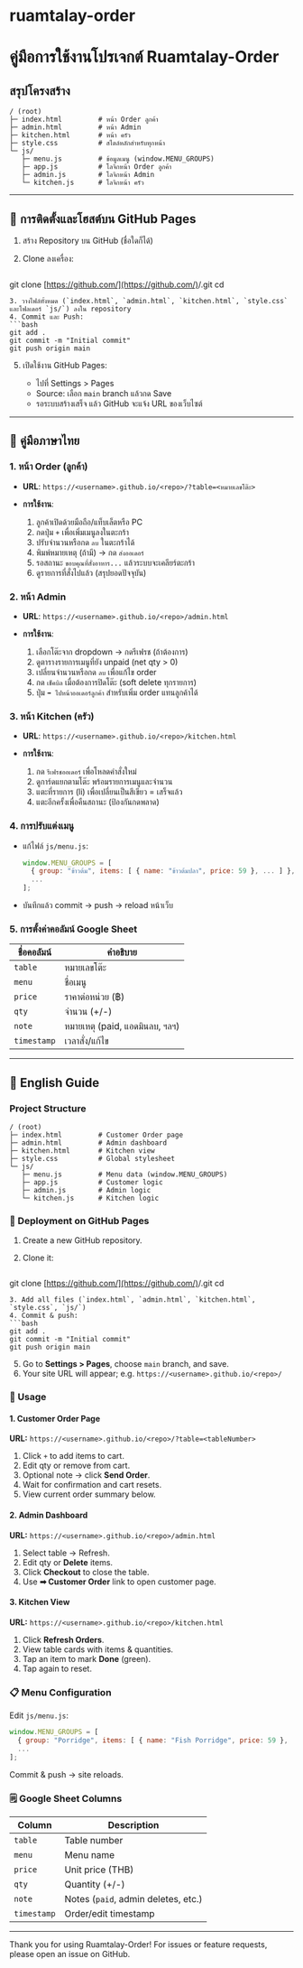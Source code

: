 # ruamtalay-order

# คู่มือการใช้งานโปรเจกต์ Ruamtalay-Order

## สรุปโครงสร้าง

```
/ (root)
├─ index.html         # หน้า Order ลูกค้า
├─ admin.html         # หน้า Admin
├─ kitchen.html       # หน้า ครัว
├─ style.css          # สไตล์หลักสำหรับทุกหน้า
└─ js/
   ├─ menu.js         # ข้อมูลเมนู (window.MENU_GROUPS)
   ├─ app.js          # โลจิกหน้า Order ลูกค้า
   ├─ admin.js        # โลจิกหน้า Admin
   └─ kitchen.js      # โลจิกหน้า ครัว
```

---

## 🚀 การติดตั้งและโฮสต์บน GitHub Pages

1. สร้าง Repository บน GitHub (ชื่อใดก็ได้)
2. Clone ลงเครื่อง:

   ```bash
   ```

git clone [https://github.com/](https://github.com/)<username>/<repo>.git
cd <repo>

````
3. วางไฟล์ทั้งหมด (`index.html`, `admin.html`, `kitchen.html`, `style.css` และโฟลเดอร์ `js/`) ลงใน repository
4. Commit และ Push:
```bash
git add .
git commit -m "Initial commit"
git push origin main
````

5. เปิดใช้งาน GitHub Pages:

   * ไปที่ Settings > Pages
   * Source: เลือก `main` branch แล้วกด Save
   * รอระบบสร้างเสร็จ แล้ว GitHub จะแจ้ง URL ของเว็บไซต์

---

## 📝 คู่มือภาษาไทย

### 1. หน้า Order (ลูกค้า)

* **URL**: `https://<username>.github.io/<repo>/?table=<หมายเลขโต๊ะ>`
* **การใช้งาน**:

  1. ลูกค้าเปิดด้วยมือถือ/แท็บเล็ตหรือ PC
  2. กดปุ่ม `+` เพื่อเพิ่มเมนูลงในตะกร้า
  3. ปรับจำนวนหรือกด `ลบ` ในตะกร้าได้
  4. พิมพ์หมายเหตุ (ถ้ามี) → กด `ส่งออเดอร์`
  5. รอสถานะ `ขอบคุณที่สั่งอาหาร...` แล้วระบบจะเคลียร์ตะกร้า
  6. ดูรายการที่สั่งไปแล้ว (สรุปยอดปัจจุบัน)

### 2. หน้า Admin

* **URL**: `https://<username>.github.io/<repo>/admin.html`
* **การใช้งาน**:

  1. เลือกโต๊ะจาก dropdown → กดรีเฟรช (ถ้าต้องการ)
  2. ดูตารางรายการเมนูที่ยัง unpaid (net qty > 0)
  3. เปลี่ยนจำนวนหรือกด `ลบ` เพื่อแก้ไข order
  4. กด `เช็คบิล` เมื่อต้องการปิดโต๊ะ (soft delete ทุกรายการ)
  5. ปุ่ม `➡ ไปหน้าออเดอร์ลูกค้า` สำหรับเพิ่ม order แทนลูกค้าได้

### 3. หน้า Kitchen (ครัว)

* **URL**: `https://<username>.github.io/<repo>/kitchen.html`
* **การใช้งาน**:

  1. กด `รีเฟรชออเดอร์` เพื่อโหลดคำสั่งใหม่
  2. ดูการ์ดแยกตามโต๊ะ พร้อมรายการเมนูและจำนวน
  3. แตะที่รายการ (li) เพื่อเปลี่ยนเป็นสีเขียว = เสร็จแล้ว
  4. แตะอีกครั้งเพื่อคืนสถานะ (ป้องกันกดพลาด)

### 4. การปรับแต่งเมนู

* แก้ไฟล์ `js/menu.js`:

  ```js
  window.MENU_GROUPS = [
    { group: "ข้าวต้ม", items: [ { name: "ข้าวต้มปลา", price: 59 }, ... ] },
    ...
  ];
  ```
* บันทึกแล้ว commit → push → reload หน้าเว็บ

### 5. การตั้งค่าคอลัมน์ Google Sheet

| ชื่อคอลัมน์ | คำอธิบาย                       |
| ----------- | ------------------------------ |
| `table`     | หมายเลขโต๊ะ                    |
| `menu`      | ชื่อเมนู                       |
| `price`     | ราคาต่อหน่วย (฿)               |
| `qty`       | จำนวน (+/-)                    |
| `note`      | หมายเหตุ (paid, แอดมินลบ, ฯลฯ) |
| `timestamp` | เวลาสั่ง/แก้ไข                 |

---

## 📄 English Guide

### Project Structure

```
/ (root)
├─ index.html         # Customer Order page
├─ admin.html         # Admin dashboard
├─ kitchen.html       # Kitchen view
├─ style.css          # Global stylesheet
└─ js/
   ├─ menu.js         # Menu data (window.MENU_GROUPS)
   ├─ app.js          # Customer logic
   ├─ admin.js        # Admin logic
   └─ kitchen.js      # Kitchen logic
```

### 🚀 Deployment on GitHub Pages

1. Create a new GitHub repository.
2. Clone it:

   ```bash
   ```

git clone [https://github.com/](https://github.com/)<username>/<repo>.git
cd <repo>

````
3. Add all files (`index.html`, `admin.html`, `kitchen.html`, `style.css`, `js/`)
4. Commit & push:
```bash
git add .
git commit -m "Initial commit"
git push origin main
````

5. Go to **Settings > Pages**, choose `main` branch, and save.
6. Your site URL will appear; e.g. `https://<username>.github.io/<repo>/`

### 📘 Usage

#### 1. Customer Order Page

**URL:** `https://<username>.github.io/<repo>/?table=<tableNumber>`

1. Click `+` to add items to cart.
2. Edit qty or remove from cart.
3. Optional note → click **Send Order**.
4. Wait for confirmation and cart resets.
5. View current order summary below.

#### 2. Admin Dashboard

**URL:** `https://<username>.github.io/<repo>/admin.html`

1. Select table → Refresh.
2. Edit qty or **Delete** items.
3. Click **Checkout** to close the table.
4. Use **➡ Customer Order** link to open customer page.

#### 3. Kitchen View

**URL:** `https://<username>.github.io/<repo>/kitchen.html`

1. Click **Refresh Orders**.
2. View table cards with items & quantities.
3. Tap an item to mark **Done** (green).
4. Tap again to reset.

### 📋 Menu Configuration

Edit `js/menu.js`:

```js
window.MENU_GROUPS = [
  { group: "Porridge", items: [ { name: "Fish Porridge", price: 59 }, ... ] },
  ...
];
```

Commit & push → site reloads.

### 🗒️ Google Sheet Columns

| Column      | Description                         |
| ----------- | ----------------------------------- |
| `table`     | Table number                        |
| `menu`      | Menu name                           |
| `price`     | Unit price (THB)                    |
| `qty`       | Quantity (+/-)                      |
| `note`      | Notes (`paid`, admin deletes, etc.) |
| `timestamp` | Order/edit timestamp                |

---

Thank you for using Ruamtalay-Order! For issues or feature requests, please open an issue on GitHub.
